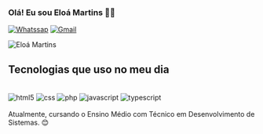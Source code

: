 ### Olá! Eu sou Eloá Martins 🖐🏻

[![Whatssap](https://img.shields.io/badge/WhatsApp-25D366?style=for-the-badge&logo=whatsapp&logoColor=Black)](https://web.whatsapp.com/)
[![Gmail](https://img.shields.io/badge/Gmail-D14836?style=for-the-badge&logo=gmail&logoColor=white)](https://mail.google.com/mail/u/0/#inbox)


![Eloá Martins](https://github-readme-stats.vercel.app/api?username=eloa130906&show_icons=true&theme=radical)

## Tecnologias que uso no meu dia 

<div style="display: inline_block"><br/>
    <img align="center" alt="html5" src="https://img.shields.io/badge/HTML5-E34F26?style=for-the-badge&logo=html5&logoColor=white"/>
    <img align="center" alt="css" src="https://img.shields.io/badge/CSS3-1572B6?style=for-the-badge&logo=css3&logoColor=white"/>
    <img align="center" alt="php" src="https://img.shields.io/badge/PHP-777BB4?style=for-the-badge&logo=php&logoColor=white"/>
    <img align="center" alt="javascript" src="https://img.shields.io/badge/JavaScript-323330?style=for-the-badge&logo=javascript&logoColor=F7DF1E"/>
    <img align="center" alt="typescript" src="https://img.shields.io/badge/TypeScript-007ACC?style=for-the-badge&logo=typescript&logoColor=white"/>
    
</div>  
<br>
Atualmente, cursando o Ensino Médio com Técnico em Desenvolvimento de Sistemas. 😊
